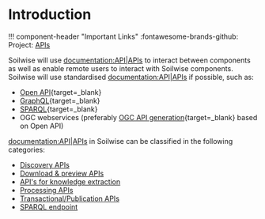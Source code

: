 # Introduction

!!! component-header "Important Links"
    :fontawesome-brands-github: Project: [APIs](https://github.com/orgs/soilwise-he/projects/9)

Soilwise will use <documentation:API|APIs> to interact between components as well as enable remote users to interact with Soilwise components.
Soilwise will use standardised <documentation:API|APIs> if possible, such as:


- [Open API](https://www.openapis.org/){target=_blank}
- [GraphQL](https://graphql.com){target=_blank}
- [SPARQL](https://www.w3.org/TR/sparql11-query/){target=_blank}
- OGC webservices (preferably [OGC API generation](https://ogcapi.ogc.org/){target=_blank} based on Open API)

<documentation:API|APIs> in Soilwise can be classified in the following categories:

- [Discovery APIs](./metadata-apis.md)
- [Download & preview APIs](./data-download.md)
- [API's for knowledge extraction](./knowledge-extraction.md)
- [Processing APIs](./processing-apis.md)
- [Transactional/Publication APIs](publication-apis.md)
- [SPARQL endpoint](./sparql.md)
